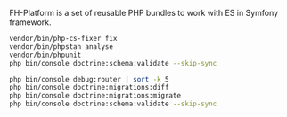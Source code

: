 FH-Platform is a set of reusable PHP bundles to work with ES in Symfony framework.

```bash
vendor/bin/php-cs-fixer fix
vendor/bin/phpstan analyse
vendor/bin/phpunit
php bin/console doctrine:schema:validate --skip-sync
```

```bash
php bin/console debug:router | sort -k 5
php bin/console doctrine:migrations:diff
php bin/console doctrine:migrations:migrate
php bin/console doctrine:schema:validate --skip-sync
```



